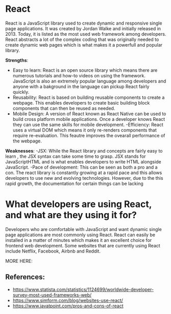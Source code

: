 # React

React is a JavaScript library used to create dynamic and responsive single page applications. It was created by Jordan Walke and 
initially released in 2013. Today, it is listed as the most used web framework among developers. React abstracts a lot of the 
complex coding that was originally needed to create dynamic web pages which is what makes it a powerfull and popular library.

**Strengths**:
- Easy to learn: React is an open source library which means there are numerous tutorials and how-to videos on using the framework.
  JavaScript is also an extremely popular language among developers and anyone with a bakground in the language can pickup React 
  fairly quickly.
- Reusability: React is based on building reusable components to create a webpage. This enables developers to create basic building
  block components that can then be reused as needed.
- Mobile Design: A version of React known as React Native can be used to build cross platform mobile applications. Once a developer knows React
  they can use the same skills for mobile development.
-Efficiency: React uses a virtual DOM which means it only re-renders components that require re-evaluation. This feautre improves the ovearall
 performance of the webpage.
 
 
**Weaknesses**:
-JSX: While the React library and concepts are fairly easy to learn , the JSX syntax can take some time to grasp. JSX stands for JavaScriptHTML and is what enables developers to write HTML alongside JavaScript.
-Pace of development: This can be seen as both a pro and a con. The react library is constantly growing
at a rapid pace and this allows developers to use new and evolving technologies. However, due to the this rapid growth, the documentation for certain things can be lacking


 
 # What developers are using React, and what are they using it for?
 
 Developers who are comfortable with JavaScript and want dynamic single page applications are most commonly using React. React can easily be installed in a matter of minutes which makes it an excellent choice for frontend web development. Some websites that are currently using React include Netflix, Facebook, Airbnb and Reddit. 
 
 MORE HERE:

## References:
- https://www.statista.com/statistics/1124699/worldwide-developer-survey-most-used-frameworks-web/
- https://www.simform.com/blog/websites-use-react/
- https://www.javatpoint.com/pros-and-cons-of-react

